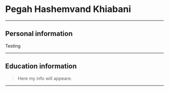 <h1> Pegah Hashemvand Khiabani </h1>
<hr>



<h2> Personal information </h2>

<p> Testing <p>

<hr>


<h2> Education information </h2>

<blockquote>Here my info will appeare.</blockquote>
<hr>

